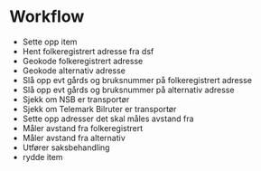 # Workflow

 - Sette opp item
 - Hent folkeregistrert adresse fra dsf
 - Geokode folkeregistrert adresse
 - Geokode alternativ adresse
 - Slå opp evt gårds og bruksnummer på folkeregistrert adresse
 - Slå opp evt gårds og bruksnummer på alternativ adresse
 - Sjekk om NSB er transportør
 - Sjekk om Telemark Bilruter er transportør
 - Sette opp adresser det skal måles avstand fra
 - Måler avstand fra folkeregistrert
 - Måler avstand fra alternativ
 - Utfører saksbehandling
 - rydde item
 
